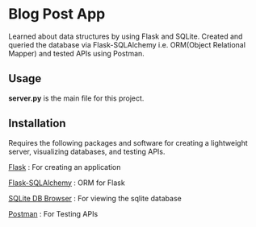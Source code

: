 # Blog Post App

Learned about data structures by using Flask and SQLite. Created and queried the database via Flask-SQLAlchemy i.e. ORM(Object Relational Mapper) and tested APIs using Postman.

## Usage

**server.py** is the main file for this project.

## Installation

Requires the following packages and software for creating a lightweight server, visualizing databases, and testing APIs. 

[Flask](https://flask.palletsprojects.com/en/3.0.x/installation/) : For creating an application

[Flask-SQLAlchemy](https://flask-sqlalchemy.palletsprojects.com/en/3.1.x/) : ORM for Flask

[SQLite DB Browser](https://sqlitebrowser.org/) : For viewing the sqlite database

[Postman](https://www.postman.com/downloads/) : For Testing APIs
